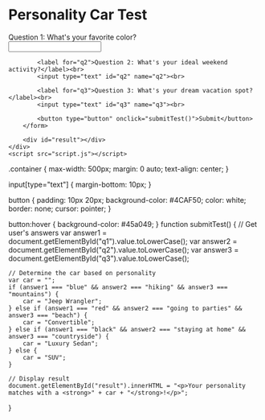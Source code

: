 
<html lang="en">
<head>
    <meta charset="UTF-8">
    <meta name="viewport" content="width=device-width, initial-scale=1.0">
    <title>Personality Car Test</title>
    <link rel="stylesheet" href="styles.css">
</head>
<body>
    <div class="container">
        <h1>Personality Car Test</h1>
        <form id="personalityTest">
            <label for="q1">Question 1: What's your favorite color?</label><br>
            <input type="text" id="q1" name="q1"><br>

            <label for="q2">Question 2: What's your ideal weekend activity?</label><br>
            <input type="text" id="q2" name="q2"><br>

            <label for="q3">Question 3: What's your dream vacation spot?</label><br>
            <input type="text" id="q3" name="q3"><br>

            <button type="button" onclick="submitTest()">Submit</button>
        </form>

        <div id="result"></div>
    </div>
    <script src="script.js"></script>
</body>
</html>
.container {
    max-width: 500px;
    margin: 0 auto;
    text-align: center;
}

input[type="text"] {
    margin-bottom: 10px;
}

button {
    padding: 10px 20px;
    background-color: #4CAF50;
    color: white;
    border: none;
    cursor: pointer;
}

button:hover {
    background-color: #45a049;
}
function submitTest() {
    // Get user's answers
    var answer1 = document.getElementById("q1").value.toLowerCase();
    var answer2 = document.getElementById("q2").value.toLowerCase();
    var answer3 = document.getElementById("q3").value.toLowerCase();

    // Determine the car based on personality
    var car = "";
    if (answer1 === "blue" && answer2 === "hiking" && answer3 === "mountains") {
        car = "Jeep Wrangler";
    } else if (answer1 === "red" && answer2 === "going to parties" && answer3 === "beach") {
        car = "Convertible";
    } else if (answer1 === "black" && answer2 === "staying at home" && answer3 === "countryside") {
        car = "Luxury Sedan";
    } else {
        car = "SUV";
    }

    // Display result
    document.getElementById("result").innerHTML = "<p>Your personality matches with a <strong>" + car + "</strong>!</p>";
}

